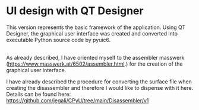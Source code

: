 # UI design with QT Designer
This version represents the basic framework of the application. Using QT Designer, the graphical user interface was created and converted into executable Python source code by pyuic6.<br/><br/>

As already described, I have oriented myself to the assembler masswerk (https://www.masswerk.at/6502/assembler.html.) for the creation of the graphical user interface. 

I have already described the procedure for converting the surface file when creating the disassembler and therefore I would like to dispense with it here. Details can be found here: https://github.com/jegali/CPyU/tree/main/Disassembler/v1

